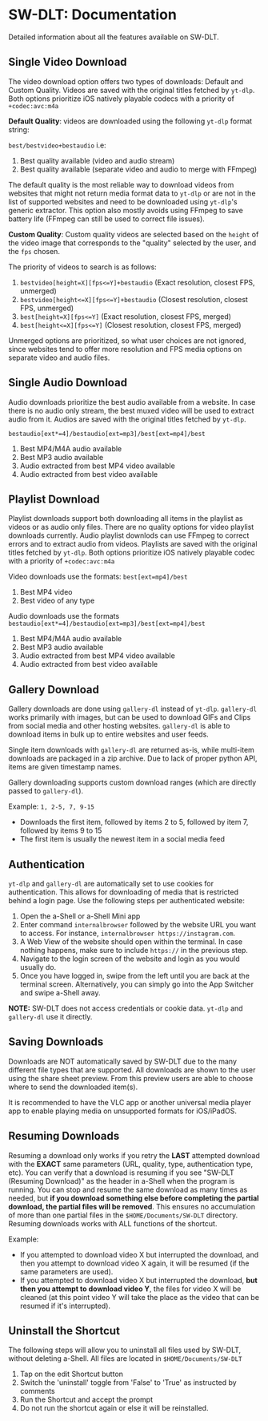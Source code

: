 # SW-DLT: Documentation

Detailed information about all the features available on SW-DLT.

## Single Video Download

The video download option offers two types of downloads: Default and Custom Quality. Videos are saved with the original titles fetched by `yt-dlp`. Both options prioritize iOS natively playable codecs with a priority of `+codec:avc:m4a`

**Default Quality**: videos are downloaded using the following `yt-dlp` format string:

 `best/bestvideo+bestaudio` i.e:

1. Best quality available (video and audio stream)
2. Best quality available (separate video and audio to merge with FFmpeg)

The default quality is the most reliable way to download videos from websites that might not return media format data to `yt-dlp` or are not in the list of supported websites and need to be downloaded using `yt-dlp`'s generic extractor. This option also mostly avoids using FFmpeg to save battery life (FFmpeg can still be used to correct file issues).

**Custom Quality**: Custom quality videos are selected based on the `height` of the video image that corresponds to the "quality" selected by the user, and the `fps` chosen.

The priority of videos to search is as follows:

1. `bestvideo[height=X][fps<=Y]+bestaudio`  (Exact resolution, closest FPS, unmerged)
2. `bestvideo[height<=X][fps<=Y]+bestaudio` (Closest resolution, closest FPS, unmerged)
3. `best[height=X][fps<=Y]`                 (Exact resolution, closest FPS, merged)
4. `best[height<=X][fps<=Y]`                (Closest resolution, closest FPS, merged)

Unmerged options are prioritized, so what user choices are not ignored, since websites tend to offer more resolution and FPS media options on separate video and audio files.

## Single Audio Download

Audio downloads prioritize the best audio available from a website. In case there is no audio only stream, the best muxed video will be used to extract audio from it. Audios are saved with the original titles fetched by `yt-dlp`.

`bestaudio[ext*=4]/bestaudio[ext=mp3]/best[ext=mp4]/best`

1. Best MP4/M4A audio available
2. Best MP3 audio available
3. Audio extracted from best MP4 video available
4. Audio extracted from best video available

## Playlist Download

Playlist downloads support both downloading all items in the playlist as videos or as audio only files. There are no quality options for video playlist downloads currently. Audio playlist downlods can use FFmpeg to correct errors and to extract audio from videos. Playlists are saved with the original titles fetched by `yt-dlp`. Both options prioritize iOS natively playable codec with a priority of `+codec:avc:m4a`

Video downloads use the formats: `best[ext=mp4]/best`

1. Best MP4 video
2. Best video of any type

Audio downloads use the formats `bestaudio[ext*=4]/bestaudio[ext=mp3]/best[ext=mp4]/best`

1. Best MP4/M4A audio available
2. Best MP3 audio available
3. Audio extracted from best MP4 video available
4. Audio extracted from best video available

## Gallery Download

Gallery downloads are done using `gallery-dl` instead of `yt-dlp`. `gallery-dl` works primarily with images, but can be used to download GIFs and Clips from social media and other hosting websites. `gallery-dl` is able to download items in bulk up to entire websites and user feeds. 

Single item downloads with `gallery-dl` are returned as-is, while multi-item downloads are packaged in a zip archive. Due to lack of proper python API, items are given timestamp names.

Gallery downloading supports custom download ranges (which are directly passed to `gallery-dl`). 

Example: `1, 2-5, 7, 9-15`

- Downloads the first item, followed by items 2 to 5, followed by item 7, followed by items 9 to 15
- The first item is usually the newest item in a social media feed

## Authentication

`yt-dlp` and `gallery-dl` are automatically set to use cookies for authentication. This allows for downloading of media that is restricted behind a login page. Use the following steps per authenticated website:

1. Open the a-Shell or a-Shell Mini app
2. Enter command `internalbrowser` followed by the website URL you want to access. For instance, `internalbrowser https://instagram.com`. 
3. A Web View of the website should open within the terminal. In case nothing happens, make sure to include `https://` in the previous step.
4. Navigate to the login screen of the website and login as you would usually do.
5. Once you have logged in, swipe from the left until you are back at the terminal screen. Alternatively, you can simply go into the App Switcher and swipe a-Shell away.

**NOTE:** SW-DLT does not access credentials or cookie data. `yt-dlp` and `gallery-dl` use it directly.

## Saving Downloads

Downloads are NOT automatically saved by SW-DLT due to the many different file types that are supported. All downloads are shown to the user using the share sheet preview. From this preview users are able to choose where to send the downloaded item(s).

It is recommended to have the VLC app or another universal media player app to enable playing media on unsupported formats for iOS/iPadOS.

## Resuming Downloads

Resuming a download only works if you retry the **LAST** attempted download with the **EXACT** same parameters (URL, quality, type, authentication type, etc). You can verify that a download is resuming if you see "SW-DLT (Resuming Download)" as the header in a-Shell when the program is running. You can stop and resume the same
download as many times as needed, but **if you download something else before completing the partial download, the partial files will be removed**. This ensures no accumulation of more than one partial files in the `$HOME/Documents/SW-DLT` directory. Resuming downloads works with ALL functions of the shortcut.

Example:
- If you attempted to download video X but interrupted the download, and then you attempt to download video X again, it will be resumed (if the same parameters are used).
- If you attempted to download video X but interrupted the download, **but then you attempt to download video Y**, the files for video X will be cleaned (at this point
video Y will take the place as the video that can be resumed if it's interrupted).

## Uninstall the Shortcut
The following steps will allow you to uninstall all files used by SW-DLT, without deleting a-Shell. All files are located in `$HOME/Documents/SW-DLT`

1. Tap on the edit Shortcut button
2. Switch the 'uninstall' toggle from 'False' to 'True' as instructed by comments
3. Run the Shortcut and accept the prompt
4. Do not run the shortcut again or else it will be reinstalled.